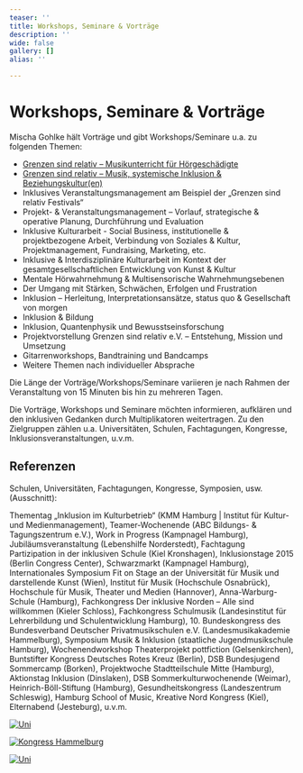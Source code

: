 ```yaml
---
teaser: ''
title: Workshops, Seminare & Vorträge
description: ''
wide: false
gallery: []
alias: ''

---
```

# Workshops, Seminare & Vorträge

Mischa Gohlke hält Vorträge und gibt Workshops/Seminare u.a. zu folgenden Themen:

* [Grenzen sind relativ – Musikunterricht für Hörgeschädigte](/workshops-seminare-vortraege/exposewochenend-workshop.html)
* [Grenzen sind relativ – Musik, systemische Inklusion & Beziehungskultur(en)](/workshops-seminare-vortraege/ws-grenzen-sind-relativ-musik-systemische-inklusion-beziehungskulturen.html)
* Inklusives Veranstaltungsmanagement am Beispiel der „Grenzen sind relativ Festivals“
* Projekt- & Veranstaltungsmanagement – Vorlauf, strategische & operative Planung, Durchführung und Evaluation
* Inklusive Kulturarbeit - Social Business, institutionelle & projektbezogene Arbeit, Verbindung von Soziales & Kultur, Projektmanagement, Fundraising, Marketing, etc.
* Inklusive & Interdisziplinäre Kulturarbeit im Kontext der gesamtgesellschaftlichen Entwicklung von Kunst & Kultur
* Mentale Hörwahrnehmung & Multisensorische Wahrnehmungsebenen
* Der Umgang mit Stärken, Schwächen, Erfolgen und Frustration
* Inklusion – Herleitung, Interpretationsansätze, status quo & Gesellschaft von morgen
* Inklusion & Bildung
* Inklusion, Quantenphysik und Bewusstseinsforschung
* Projektvorstellung Grenzen sind relativ e.V. – Entstehung, Mission und Umsetzung
* Gitarrenworkshops, Bandtraining und Bandcamps
* Weitere Themen nach individueller Absprache

Die Länge der Vorträge/Workshops/Seminare variieren je nach Rahmen der Veranstaltung von 15 Minuten bis hin zu mehreren Tagen.

Die Vorträge, Workshops und Seminare möchten informieren, aufklären und den inklusiven Gedanken durch Multiplikatoren weitertragen. Zu den Zielgruppen zählen u.a. Universitäten, Schulen, Fachtagungen, Kongresse, Inklusionsveranstaltungen, u.v.m.

## Referenzen

Schulen, Universitäten, Fachtagungen, Kongresse, Symposien, usw. (Ausschnitt):

Thementag „Inklusion im Kulturbetrieb“ (KMM Hamburg | Institut für Kultur- und Medienmanagement), Teamer-Wochenende (ABC Bildungs- & Tagungszentrum e.V.), Work in Progress (Kampnagel Hamburg), Jubiläumsveranstaltung (Lebenshilfe Norderstedt), Fachtagung Partizipation in der inklusiven Schule (Kiel Kronshagen), Inklusionstage 2015 (Berlin Congress Center), Schwarzmarkt (Kampnagel Hamburg), Internationales Symposium Fit on Stage an der Universität für Musik und darstellende Kunst (Wien), Institut für Musik (Hochschule Osnabrück), Hochschule für Musik, Theater und Medien (Hannover), Anna-Warburg-Schule (Hamburg), Fachkongress Der inklusive Norden – Alle sind willkommen (Kieler Schloss), Fachkongress Schulmusik (Landesinstitut für Lehrerbildung und Schulentwicklung Hamburg), 10. Bundeskongress des Bundesverband Deutscher Privatmusikschulen e.V. (Landesmusikakademie Hammelburg), Symposium Musik & Inklusion (staatliche Jugendmusikschule Hamburg), Wochenendworkshop Theaterprojekt pottfiction (Gelsenkirchen), Buntstifter Kongress Deutsches Rotes Kreuz (Berlin), DSB Bundesjugend Sommercamp (Borken), Projektwoche Stadtteilschule Mitte (Hamburg), Aktionstag Inklusion (Dinslaken), DSB Sommerkulturwochenende (Weimar), Heinrich-Böll-Stiftung (Hamburg), Gesundheitskongress (Landeszentrum Schleswig), Hamburg School of Music, Kreative Nord Kongress (Kiel), Elternabend (Jesteburg), u.v.m.

<gallery>

[![Uni](/media/2014/07/uni-n.jpg)](/media/2014/07/uni-n.jpg)

[![Kongress Hammelburg](/media/2014/07/2014er-Kongress-Hammelburg-Bilder-von-Marcus-1200er-136.jpg)](/media/2014/07/2014er-Kongress-Hammelburg-Bilder-von-Marcus-1200er-136.jpg)

[![Uni](/media/2014/07/WE0092-1.jpg)](/media/2014/07/WE0092-1.jpg)</gallery>